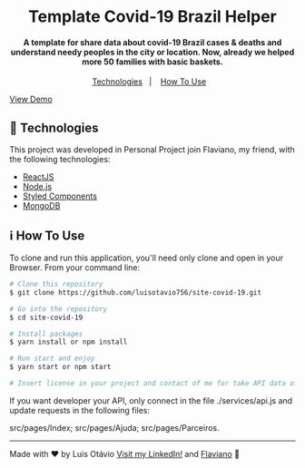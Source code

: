 
<h1 align="center">
   Template Covid-19 Brazil Helper 
</h1>

<h4 align="center">
  A template for share data about covid-19 Brazil cases & deaths and understand needy peoples in the city or location. Now, already we helped more 50 families with basic baskets.
</h4>
<p align="center">
  <a href="#rocket-technologies">Technologies</a>&nbsp;&nbsp;&nbsp;|&nbsp;&nbsp;&nbsp;
  <a href="#information_source-how-to-use">How To Use</a>&nbsp;&nbsp;&nbsp;
</p>

[View Demo](https://coronainfobr.herokuapp.com)

## :rocket: Technologies

This project was developed in Personal Project join Flaviano, my friend, with the following technologies:

-  [ReactJS](https://pt-br.reactjs.org)
-  [Node.js](https://nodejs.org)
-  [Styled Components](https://styled-components.com)
-  [MongoDB](https://mongodb.com)

## :information_source: How To Use

To clone and run this application, you'll need only clone and open in your Browser. From your command line:

```bash
# Clone this repository
$ git clone https://github.com/luisotavio756/site-covid-19.git

# Go into the repository
$ cd site-covid-19

# Install packages
$ yarn install or npm install

# Run start and enjoy
$ yarn start or npm start

# Insert license in your project and contact of me for take API data of covid-19
```
If you want developer your API, only connect in the file ./services/api.js and update requests in the following files:

src/pages/Index;
src/pages/Ajuda;
src/pages/Parceiros.

---

Made with ♥ by Luis Otávio [Visit my LinkedIn!](https://www.linkedin.com/in/lu%C3%ADs-ot%C3%A1vio-87851517a/) and [Flaviano](https://github.com/flavisXavier) :wave:

